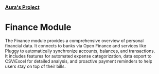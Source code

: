 ### [Aura's Project](https://aura-project-pi.vercel.app/)
# Finance Module
The Finance module provides a comprehensive overview of personal financial data. It connects to banks via Open Finance and services like Pluggy to automatically synchronize accounts, balances, and transactions. It includes features for automated expense categorization, data export to CSV/Excel for detailed analysis, and proactive payment reminders to help users stay on top of their bills.
